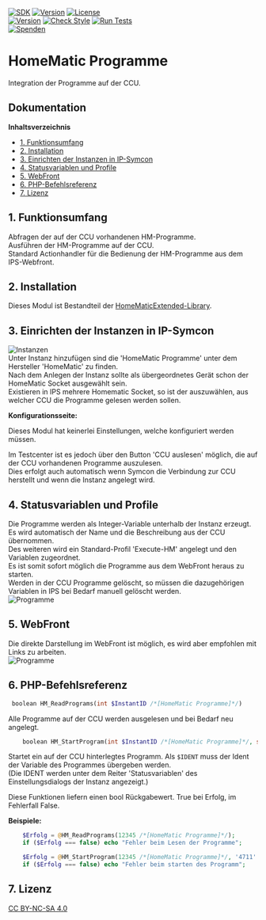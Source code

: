 [![SDK](https://img.shields.io/badge/Symcon-PHPModul-red.svg)](https://www.symcon.de/service/dokumentation/entwicklerbereich/sdk-tools/sdk-php/)
[![Version](https://img.shields.io/badge/Modul%20version-3.12-blue.svg)]()
[![License](https://img.shields.io/badge/License-CC%20BY--NC--SA%204.0-green.svg)](https://creativecommons.org/licenses/by-nc-sa/4.0/)  
[![Version](https://img.shields.io/badge/Symcon%20Version-6.1%20%3E-green.svg)](https://community.symcon.de/t/ip-symcon-6-1-stable-changelog/40276-IP-Symcon-5-1-%28Stable%29-Changelog)
[![Check Style](https://github.com/Nall-chan/HomematicExtended/workflows/Check%20Style/badge.svg)](https://github.com/Nall-chan/HomematicExtended/actions) [![Run Tests](https://github.com/Nall-chan/HomematicExtended/workflows/Run%20Tests/badge.svg)](https://github.com/Nall-chan/HomematicExtended/actions)  
[![Spenden](https://www.paypalobjects.com/de_DE/DE/i/btn/btn_donate_SM.gif)](../README.md#6-spenden) 

# HomeMatic Programme  <!-- omit in toc -->
  Integration der Programme auf der CCU.  

## Dokumentation <!-- omit in toc -->

**Inhaltsverzeichnis**

- [1. Funktionsumfang](#1-funktionsumfang)
- [2. Installation](#2-installation)
- [3. Einrichten der Instanzen in IP-Symcon](#3-einrichten-der-instanzen-in-ip-symcon)
- [4. Statusvariablen und Profile](#4-statusvariablen-und-profile)
- [5. WebFront](#5-webfront)
- [6. PHP-Befehlsreferenz](#6-php-befehlsreferenz)
- [7. Lizenz](#7-lizenz)

## 1. Funktionsumfang

   Abfragen der auf der CCU vorhandenen HM-Programme.  
   Ausführen der HM-Programme auf der CCU.  
   Standard Actionhandler für die Bedienung der HM-Programme aus dem IPS-Webfront.  

## 2. Installation

Dieses Modul ist Bestandteil der [HomeMaticExtended-Library](../).  


## 3. Einrichten der Instanzen in IP-Symcon


![Instanzen](../docs/HMExtendedInstanzen.png)  
   Unter Instanz hinzufügen sind die 'HomeMatic Programme' unter dem Hersteller 'HomeMatic' zu finden.  
   Nach dem Anlegen der Instanz sollte als übergeordnetes Gerät schon der HomeMatic Socket ausgewählt sein.  
   Existieren in IPS mehrere Homematic Socket, so ist der auszuwählen, aus welcher CCU die Programme gelesen werden sollen.  


**Konfigurationsseite:**  

   Dieses Modul hat keinerlei Einstellungen, welche konfiguriert werden müssen.  

   Im Testcenter ist es jedoch über den Button 'CCU auslesen' möglich, die auf der CCU vorhandenen Programme auszulesen.  
   Dies erfolgt auch automatisch wenn Symcon die Verbindung zur CCU herstellt und wenn die Instanz angelegt wird.  


## 4. Statusvariablen und Profile  

   Die Programme werden als Integer-Variable unterhalb der Instanz erzeugt. Es wird automatisch der Name und die Beschreibung aus der CCU übernommen.  
   Des weiteren wird ein Standard-Profil 'Execute-HM' angelegt und den Variablen zugeordnet.  
   Es ist somit sofort möglich die Programme aus dem WebFront heraus zu starten.  
   Werden in der CCU Programme gelöscht, so müssen die dazugehörigen Variablen in IPS bei Bedarf manuell gelöscht werden.  
![Programme](../docs/Programme.png)  

## 5. WebFront  

Die direkte Darstellung im WebFront ist möglich, es wird aber empfohlen mit Links zu arbeiten.  
![Programme](../docs/Programme_WF.png)  

## 6. PHP-Befehlsreferenz

   ```php
    boolean HM_ReadPrograms(int $InstantID /*[HomeMatic Programme]*/)
```
   Alle Programme auf der CCU werden ausgelesen und bei Bedarf neu angelegt.

```php
    boolean HM_StartProgram(int $InstantID /*[HomeMatic Programme]*/, string $IDENT);
```
   Startet ein auf der CCU hinterlegtes Programm. Als `$IDENT` muss der Ident der Variable des Programmes übergeben werden.  
   (Die IDENT werden unter dem Reiter 'Statusvariablen' des Einstellungsdialogs der Instanz angezeigt.)  

   Diese Funktionen liefern einen bool Rückgabewert.
   True bei Erfolg, im Fehlerfall False.  

   **Beispiele:**

```php
    $Erfolg = @HM_ReadPrograms(12345 /*[HomeMatic Programme]*/);  
    if ($Erfolg === false) echo "Fehler beim Lesen der Programme";  

    $Erfolg = @HM_StartProgram(12345 /*[HomeMatic Programme]*/, '4711' /* IDENT von Programm Licht Alles aus */);  
    if ($Erfolg === false) echo "Fehler beim starten des Programm";  
```
    

## 7. Lizenz

  [CC BY-NC-SA 4.0](https://creativecommons.org/licenses/by-nc-sa/4.0/)  
